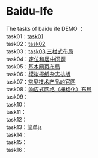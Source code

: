 # Baidu-Ife
The tasks of baidu ife
DEMO ：<br>
  task01：<a href="http://littleroczhang.github.io/Baidu-Ife/Task1/task%2001/task01.html" target="_blank">task01</a><br>
  task02：<a href="http://littleroczhang.github.io/Baidu-Ife/Task1/task%2002/task02.html" target="_blank">task02</a><br>
  task03：<a href="http://littleroczhang.github.io/Baidu-Ife/Task1/task03/task03.html" target="_blank">task03 三栏式布局</a><br>
  task04：<a href="http://littleroczhang.github.io/Baidu-Ife/Task1/task04/task04.html" target="_blank">定位和居中问题</a><br>
  task05：<a href="http://littleroczhang.github.io/Baidu-Ife/Task1/task05/task05.html" target="_blank">基本网页布局</a><br>
  task06：<a href="http://littleroczhang.github.io/Baidu-Ife/Task1/task06/task06.html" target="_blank">模拟报纸杂志排版</a><br>
  task07：<a href="http://littleroczhang.github.io/Baidu-Ife/Task1/task07/task07.html" target="_blank">常见技术产品的官网</a><br>
  task08：<a href="http://littleroczhang.github.io/Baidu-Ife/Task1/task08/task08.html" target="_blank">响应式网格（栅格化）布局</a><br>
  task09：<a href="" target="_blank"></a><br>
  task10：<a href="" target="_blank"></a><br>
  task11：<a href="" target="_blank"></a><br>
  task12：<a href="" target="_blank"></a><br>
  task13：<a href="http://littleroczhang.github.io/Baidu-Ife/Task2/task13/task13_2.html" target="_blank">简单js</a><br>
  task14：<a href="" target="_blank"></a><br>
  task15：<a href="" target="_blank"></a><br>
  task16：<a href="" target="_blank"></a><br>
